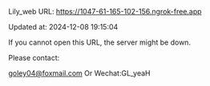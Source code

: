 Lily_web URL: https://1047-61-165-102-156.ngrok-free.app

Updated at: 2024-12-08 19:15:04

If you cannot open this URL, the server might be down.

Please contact: 

goley04@foxmail.com Or Wechat:GL_yeaH